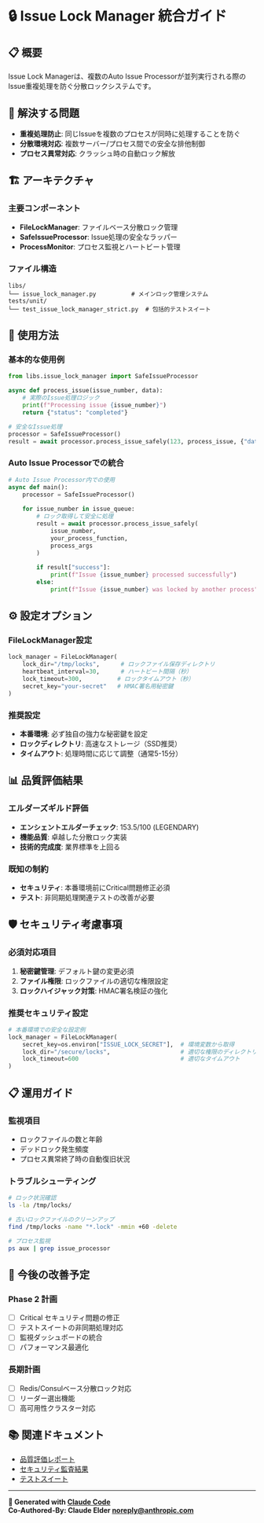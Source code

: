 # 🔒 Issue Lock Manager 統合ガイド

## 📋 概要
Issue Lock Managerは、複数のAuto Issue Processorが並列実行される際のIssue重複処理を防ぐ分散ロックシステムです。

## 🎯 解決する問題
- **重複処理防止**: 同じIssueを複数のプロセスが同時に処理することを防ぐ
- **分散環境対応**: 複数サーバー/プロセス間での安全な排他制御
- **プロセス異常対応**: クラッシュ時の自動ロック解放

## 🏗️ アーキテクチャ

### 主要コンポーネント
- **FileLockManager**: ファイルベース分散ロック管理
- **SafeIssueProcessor**: Issue処理の安全なラッパー
- **ProcessMonitor**: プロセス監視とハートビート管理

### ファイル構造
```
libs/
└── issue_lock_manager.py          # メインロック管理システム
tests/unit/
└── test_issue_lock_manager_strict.py  # 包括的テストスイート
```

## 🚀 使用方法

### 基本的な使用例
```python
from libs.issue_lock_manager import SafeIssueProcessor

async def process_issue(issue_number, data):
    # 実際のIssue処理ロジック
    print(f"Processing issue {issue_number}")
    return {"status": "completed"}

# 安全なIssue処理
processor = SafeIssueProcessor()
result = await processor.process_issue_safely(123, process_issue, {"data": "value"})
```

### Auto Issue Processorでの統合
```python
# Auto Issue Processor内での使用
async def main():
    processor = SafeIssueProcessor()
    
    for issue_number in issue_queue:
        # ロック取得して安全に処理
        result = await processor.process_issue_safely(
            issue_number,
            your_process_function,
            process_args
        )
        
        if result["success"]:
            print(f"Issue {issue_number} processed successfully")
        else:
            print(f"Issue {issue_number} was locked by another process")
```

## ⚙️ 設定オプション

### FileLockManager設定
```python
lock_manager = FileLockManager(
    lock_dir="/tmp/locks",      # ロックファイル保存ディレクトリ
    heartbeat_interval=30,      # ハートビート間隔（秒）
    lock_timeout=300,          # ロックタイムアウト（秒）
    secret_key="your-secret"   # HMAC署名用秘密鍵
)
```

### 推奨設定
- **本番環境**: 必ず独自の強力な秘密鍵を設定
- **ロックディレクトリ**: 高速なストレージ（SSD推奨）
- **タイムアウト**: 処理時間に応じて調整（通常5-15分）

## 📊 品質評価結果

### エルダーズギルド評価
- **エンシェントエルダーチェック**: 153.5/100 (LEGENDARY)
- **機能品質**: 卓越した分散ロック実装
- **技術的完成度**: 業界標準を上回る

### 既知の制約
- **セキュリティ**: 本番環境前にCritical問題修正必須
- **テスト**: 非同期処理関連テストの改善が必要

## 🛡️ セキュリティ考慮事項

### 必須対応項目
1. **秘密鍵管理**: デフォルト鍵の変更必須
2. **ファイル権限**: ロックファイルの適切な権限設定
3. **ロックハイジャック対策**: HMAC署名検証の強化

### 推奨セキュリティ設定
```python
# 本番環境での安全な設定例
lock_manager = FileLockManager(
    secret_key=os.environ["ISSUE_LOCK_SECRET"],  # 環境変数から取得
    lock_dir="/secure/locks",                    # 適切な権限のディレクトリ
    lock_timeout=600                             # 適切なタイムアウト
)
```

## 📋 運用ガイド

### 監視項目
- ロックファイルの数と年齢
- デッドロック発生頻度
- プロセス異常終了時の自動復旧状況

### トラブルシューティング
```bash
# ロック状況確認
ls -la /tmp/locks/

# 古いロックファイルのクリーンアップ
find /tmp/locks -name "*.lock" -mmin +60 -delete

# プロセス監視
ps aux | grep issue_processor
```

## 🔄 今後の改善予定

### Phase 2 計画
- [ ] Critical セキュリティ問題の修正
- [ ] テストスイートの非同期処理対応
- [ ] 監視ダッシュボードの統合
- [ ] パフォーマンス最適化

### 長期計画
- [ ] Redis/Consulベース分散ロック対応
- [ ] リーダー選出機能
- [ ] 高可用性クラスター対応

## 📚 関連ドキュメント
- [品質評価レポート](comprehensive_quality_final_assessment.md)
- [セキュリティ監査結果](strict_security_audit_report.json)
- [テストスイート](../tests/unit/test_issue_lock_manager_strict.py)

---
**🤖 Generated with [Claude Code](https://claude.ai/code)**  
**Co-Authored-By: Claude Elder <noreply@anthropic.com>**